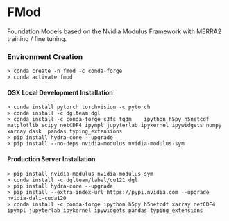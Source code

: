 
# FMod

Foundation Models based on the Nvidia Modulus Framework with MERRA2 training / fine tuning.

### Environment Creation

    > conda create -n fmod -c conda-forge 
    > conda activate fmod


#### OSX Local Development Installation

    > conda install pytorch torchvision -c pytorch
    > conda install -c dglteam dgl 
    > conda install -c conda-forge s3fs tqdm    ipython h5py h5netcdf matplotlib scipy netCDF4 ipympl jupyterlab ipykernel ipywidgets numpy xarray dask  pandas typing_extensions
    > pip install hydra-core --upgrade
    > pip install --no-deps nvidia-modulus nvidia-modulus-sym


#### Production Server Installation

    > pip install nvidia-modulus nvidia-modulus-sym
    > conda install -c dglteam/label/cu121 dgl
    > pip install hydra-core --upgrade
    > pip install --extra-index-url https://pypi.nvidia.com --upgrade nvidia-dali-cuda120
    > conda install -c conda-forge ipython h5py h5netcdf xarray netCDF4 ipympl jupyterlab ipykernel ipywidgets pandas typing_extensions




